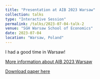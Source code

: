 ```yaml
---
title: "Presentation at AIB 2023 Warsaw"
collection: talks
type: "Interactive Session"
permalink: /talks/2023-07-04-talk-2
venue: "SGH Warsaw School of Economics"
date: 2023-07-04
location: "Warsaw, Poland"
---
```


I had a good time in Warsaw! 

[More information about AIB 2023 Warsaw](https://www.aib.world/events/2023/)

[Download paper here](http://axl811.github.io/files/AIB23-MS0876.pdf)
